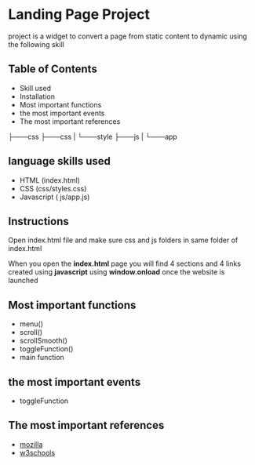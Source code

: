 # Landing Page Project

project is a widget to convert a page from static content to dynamic using the following skill

## Table of Contents

- Skill used
- Installation
- Most important functions
- the most important events
- The most important references
 
├───css
├───css
|   └───style
├───js
|   └───app

## language skills used

- HTML (index.html)
- CSS (css/styles.css)
- Javascript ( js/app.js)

## Instructions

Open index.html file and make sure css and js folders in same folder of index.html

When you open the **index.html** page you will find 4 sections and 4 links created using **javascript** using **window.onload** once the website is launched

## Most important functions

- menu()
- scroll()
- scrollSmooth()
- toggleFunction()
- main function

## the most important events

- toggleFunction

## The most important references

- [mozilla](https://developer.mozilla.org/en-US/docs/Web/JavaScript)
- [w3schools](https://www.w3schools.com/js/)
